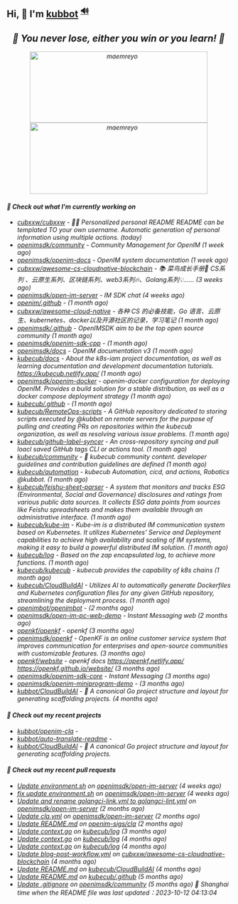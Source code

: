 ## Hi, 👋  I'm <a href="https://github.com/kubbot" target="_blank">kubbot</a> <sup><a href="https://nsddd.top" />🔊</a></sup>

<h2 align="center"><em>🌟 You never lose, either you win or you learn!<em> 💪</h2>

<p align="center">
	<img src="https://github-readme-stats.vercel.app/api?username=kubbot&theme=dracula&show_icons=true" alt="maemreyo" width="400" height="160" />
	<img src="http://github-readme-streak-stats.herokuapp.com?user=kubbot&theme=dracula&hide_border=false" alt="maemreyo" width="400" height="160"/>
</p>

</p>

#### 👷 Check out what I'm currently working on

- [cubxxw/cubxxw](https://github.com/cubxxw/cubxxw) - 🏄‍♂️ Personalized personal README README can be templated TO your own username. Automatic generation of personal information using multiple actions.    (today)
- [openimsdk/community](https://github.com/openimsdk/community) - Community Management for OpenIM (1 week ago)
- [openimsdk/openim-docs](https://github.com/openimsdk/openim-docs) - OpenIM system documentation (1 week ago)
- [cubxxw/awesome-cs-cloudnative-blockchain](https://github.com/cubxxw/awesome-cs-cloudnative-blockchain) - 📚 菜鸟成长手册🚀  CS系列 、云原生系列、区块链系列、web3系列🔥、Golang系列💡...... (3 weeks ago)
- [openimsdk/open-im-server](https://github.com/openimsdk/open-im-server) - IM SDK chat  (4 weeks ago)
- [openim/.github](https://github.com/openim/.github) -  (1 month ago)
- [cubxxw/awesome-cloud-native](https://github.com/cubxxw/awesome-cloud-native) - 各种 CS 的必备技能，Go 语言、云原生、kubernetes、docker以及开源社区的记录，学习笔记 (1 month ago)
- [openimsdk/.github](https://github.com/openimsdk/.github) - OpenIMSDK aim to be the top open source community (1 month ago)
- [openimsdk/openim-sdk-cpp](https://github.com/openimsdk/openim-sdk-cpp) -  (1 month ago)
- [openimsdk/docs](https://github.com/openimsdk/docs) - OpenIM documentation v3 (1 month ago)
- [kubecub/docs](https://github.com/kubecub/docs) - About the k8s-iam project documentation, as well as learning documentation and development documentation tutorials. https://kubecub.netlify.app/ (1 month ago)
- [openimsdk/openim-docker](https://github.com/openimsdk/openim-docker) - openim-docker configuration for deploying OpenIM. Provides a build solution for a stable distribution, as well as a docker compose deployment strategy (1 month ago)
- [kubecub/.github](https://github.com/kubecub/.github) -  (1 month ago)
- [kubecub/RemoteOps-scripts](https://github.com/kubecub/RemoteOps-scripts) - A GitHub repository dedicated to storing scripts executed by @kubbot on remote servers for the purpose of pulling and creating PRs on repositories within the kubecub organization, as well as resolving various issue problems. (1 month ago)
- [kubecub/github-label-syncer](https://github.com/kubecub/github-label-syncer) - An cross-repository syncing and pull loacl saved GitHub tags CLI or actions tool. (1 month ago)
- [kubecub/community](https://github.com/kubecub/community) - 🚀 kubecub community content. developer guidelines and contribution guidelines are defined (1 month ago)
- [kubecub/automation](https://github.com/kubecub/automation) - kubecub Automation, cicd, and actions, Robotics @kubbot. (1 month ago)
- [kubecub/feishu-sheet-parser](https://github.com/kubecub/feishu-sheet-parser) - A system that monitors and tracks ESG (Environmental, Social and Governance) disclosures and ratings from various public data sources. It collects ESG data points from sources like Feishu spreadsheets and makes them available through an administrative interface. (1 month ago)
- [kubecub/kube-im](https://github.com/kubecub/kube-im) - Kube-im is a distributed IM communication system based on Kubernetes. It utilizes Kubernetes&#39; Service and Deployment capabilities to achieve high availability and scaling of IM systems, making it easy to build a powerful distributed IM solution. (1 month ago)
- [kubecub/log](https://github.com/kubecub/log) - Based on the zap encapsulated log, to achieve more functions.  (1 month ago)
- [kubecub/kubecub](https://github.com/kubecub/kubecub) - kubecub provides the capability of k8s chains (1 month ago)
- [kubecub/CloudBuildAI](https://github.com/kubecub/CloudBuildAI) - Utilizes AI to automatically generate Dockerfiles and Kubernetes configuration files for any given GitHub repository, streamlining the deployment process. (1 month ago)
- [openimbot/openimbot](https://github.com/openimbot/openimbot) -  (2 months ago)
- [openimsdk/open-im-pc-web-demo](https://github.com/openimsdk/open-im-pc-web-demo) - Instant Messaging web (2 months ago)
- [openkf/openkf](https://github.com/openkf/openkf) - openkf (3 months ago)
- [openimsdk/openkf](https://github.com/openimsdk/openkf) - OpenKF is an online customer service system that improves communication for enterprises and open-source communities with customizable features. (3 months ago)
- [openkf/website](https://github.com/openkf/website) - openkf docs https://openkf.netlify.app/  https://openkf.github.io/website/ (3 months ago)
- [openimsdk/openim-sdk-core](https://github.com/openimsdk/openim-sdk-core) - Instant Messaging (3 months ago)
- [openimsdk/openim-miniprogram-demo](https://github.com/openimsdk/openim-miniprogram-demo) -  (3 months ago)
- [kubbot/CloudBuildAI](https://github.com/kubbot/CloudBuildAI) - 🔮 A canonical Go project structure and layout for generating scaffolding projects. (4 months ago)

#### 🌱 Check out my recent projects

- [kubbot/openim-cla](https://github.com/kubbot/openim-cla) - 
- [kubbot/auto-translate-readme](https://github.com/kubbot/auto-translate-readme) - 
- [kubbot/CloudBuildAI](https://github.com/kubbot/CloudBuildAI) - 🔮 A canonical Go project structure and layout for generating scaffolding projects.

#### 🔨 Check out my recent pull requests

- [Update environment.sh](https://github.com/openimsdk/open-im-server/pull/1069) on [openimsdk/open-im-server](https://github.com/openimsdk/open-im-server) (4 weeks ago)
- [fix update environment.sh](https://github.com/openimsdk/open-im-server/pull/1068) on [openimsdk/open-im-server](https://github.com/openimsdk/open-im-server) (4 weeks ago)
- [Update and rename golangci-link.yml to golangci-lint.yml](https://github.com/openimsdk/open-im-server/pull/637) on [openimsdk/open-im-server](https://github.com/openimsdk/open-im-server) (2 months ago)
- [Update cla.yml](https://github.com/openimsdk/open-im-server/pull/634) on [openimsdk/open-im-server](https://github.com/openimsdk/open-im-server) (2 months ago)
- [Update README.md](https://github.com/openim-sigs/cla/pull/6) on [openim-sigs/cla](https://github.com/openim-sigs/cla) (2 months ago)
- [Update context.go](https://github.com/kubecub/log/pull/14) on [kubecub/log](https://github.com/kubecub/log) (3 months ago)
- [Update context.go](https://github.com/kubecub/log/pull/8) on [kubecub/log](https://github.com/kubecub/log) (4 months ago)
- [Update context.go](https://github.com/kubecub/log/pull/7) on [kubecub/log](https://github.com/kubecub/log) (4 months ago)
- [Update blog-post-workflow.yml](https://github.com/cubxxw/awesome-cs-cloudnative-blockchain/pull/25) on [cubxxw/awesome-cs-cloudnative-blockchain](https://github.com/cubxxw/awesome-cs-cloudnative-blockchain) (4 months ago)
- [Update README.md](https://github.com/kubecub/CloudBuildAI/pull/16) on [kubecub/CloudBuildAI](https://github.com/kubecub/CloudBuildAI) (4 months ago)
- [Update README.md](https://github.com/kubecub/.github/pull/1) on [kubecub/.github](https://github.com/kubecub/.github) (5 months ago)
- [Update .gitignore](https://github.com/openimsdk/community/pull/21) on [openimsdk/community](https://github.com/openimsdk/community) (5 months ago)
 🚀 Shanghai time when the README file was last updated：2023-10-12 04:13:04
